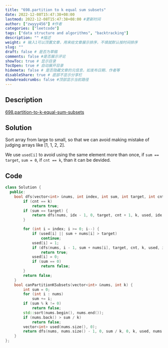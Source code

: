```yaml
---
title: "698.partition to k equal sum subsets"
date: 2022-12-08T15:47:38+08:00
lastmod: 2022-12-08T15:47:38+08:00 #更新时间
author: ["zwyyy456"] #作者
categories: ["leetcode"]
tags: ["data structure and algorithms", "backtracking"]
description: "" #描述
weight: # 输入1可以顶置文章，用来给文章展示排序，不填就默认按时间排序
slug: ""
draft: false # 是否为草稿
comments: false #是否展示评论
showToc: true # 显示目录
TocOpen: true # 自动展开目录
hidemeta: false # 是否隐藏文章的元信息，如发布日期、作者等
disableShare: true # 底部不显示分享栏
showbreadcrumbs: false #顶部显示当前路径
---
```

## Description
[698.partition-to-k-equal-sum-subsets](https://leetcode.com/problems/partition-to-k-equal-sum-subsets/)

## Solution
Sort array from large to small, so that we can avoid making mistake of judging arrays like [1, 1, 2, 2].

We use `used[i]` to avoid using the same element more than once, if `sum == target`, `sum = 0`, if `cnt == k`, than it can be devided.

## Code
```cpp
class Solution {
  public:
    bool dfs(vector<int> &nums, int index, int sum, int target, int cnt, int k, vector<int> &used, int idx) {
        if (cnt == k)
            return true;
        if (sum == target) {
            return dfs(nums, idx - 1, 0, target, cnt + 1, k, used, idx - 1); // pay attention to the `idx - 1` rather than `index - 1`
        }

        for (int i = index; i >= 0; i--) {
            if (used[i] || sum + nums[i] > target)
                continue;
            used[i] = 1;
            if (dfs(nums, i - 1, sum + nums[i], target, cnt, k, used, idx))
                return true;
            used[i] = 0;
            if (sum == 0)
                return false;
        }
        return false;
    }
    bool canPartitionKSubsets(vector<int> &nums, int k) {
        int sum = 0;
        for (int i : nums)
            sum += i;
        if (sum % k != 0)
            return false;
        std::sort(nums.begin(), nums.end());
        if (nums.back() > sum / k)
            return false;
        vector<int> used(nums.size(), 0);
        return dfs(nums, nums.size() - 1, 0, sum / k, 0, k, used, nums.size() - 1);
    }
};
```
